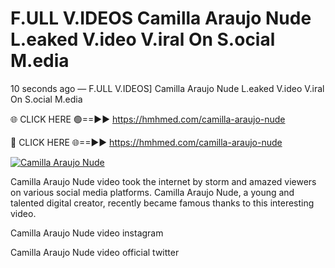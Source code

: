 # F.ULL V.IDEOS Camilla Araujo Nude L.eaked V.ideo V.iral On S.ocial M.edia

10 seconds ago — F.ULL V.IDEOS] Camilla Araujo Nude L.eaked V.ideo V.iral On S.ocial M.edia

🌐 CLICK HERE 🟢==►► https://hmhmed.com/camilla-araujo-nude

🔴 CLICK HERE 🌐==►► https://hmhmed.com/camilla-araujo-nude

[![Camilla Araujo Nude](https://i.imgur.com/dJHk4Zq.gif)](https://hmhmed.com/camilla-araujo-nude)

Camilla Araujo Nude video took the internet by storm and amazed viewers on various social media platforms. Camilla Araujo Nude, a young and talented digital creator, recently became famous thanks to this interesting video.

Camilla Araujo Nude video instagram

Camilla Araujo Nude video official twitter